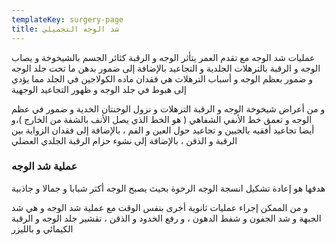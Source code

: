 ```yaml
---
templateKey: surgery-page
title: شد الوجه التجميلي
---
```


عمليات شد الوجه
مع تقدم العمر يتأثر الوجه و الرقبة كثائر الجسم بالشيخوخة و يصاب الوجه و الرقبة بالترهلات الجلدية و التجاعيد بالإضافة إلى ضمور بدهن ما تحت جلد الوجه و ضمور بعظم الوجه و أسباب الترهلات هي فقدان ماده الكولاجين في الجلد مما يؤدي إلى هبوط في جلد الوجه و ظهور التجاعيد الوجهية

و من أعراض شيخوخة الوجه و الرقبة الترهلات و نزول الوجنتان الخدية و ضمور في عظم الوجه و تعمق خط الأنفي الشفاهي ( هو الخط الذي يصل الأنف بالشفة من الخارج )،و أيضا تجاعيد أفقيه بالجبين و تجاعيد حول العين و الفم ، بالإضافة إلى فقدان الزواية بين الرقبة و الذقن ، بالإضافة إلى نشوء حزام الرقبة الجلدي العضلي

### عملية شد الوجه

هدفها هو إعادة تشكيل انسجة الوجه الرخوة بحيث يصبح الوجه أكثر شبابا و جمالا و جاذبية

و من الممكن إجراء عمليات ثانوية أخرى بنفس الوقت مع عملية شد الوجه و هي شد الجبهة و شد الجفون و شفط الدهون ، و رفع الخدود و الذقن ، تقشير جلد الوجه و الرقبة الكيمائي و بالليزر
